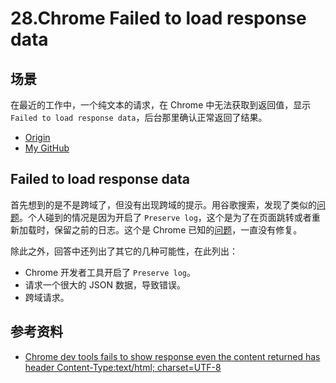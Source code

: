# 28.Chrome Failed to load response data
## <a name="situation"></a> 场景
在最近的工作中，一个纯文本的请求，在 Chrome 中无法获取到返回值，显示 `Failed to load response data`，后台那里确认正常返回了结果。


- [Origin][url-origin]
- [My GitHub][url-my-github]

## Failed to load response data
首先想到的是不是跨域了，但没有出现跨域的提示。用谷歌搜索，发现了类似的[问题][url-stackoverflow-question]。个人碰到的情况是因为开启了 `Preserve log`，这个是为了在页面跳转或者重新加载时，保留之前的日志。这个是 Chrome 已知的[问题][url-chrome-issues]，一直没有修复。

除此之外，回答中还列出了其它的几种可能性，在此列出：
- Chrome 开发者工具开启了 `Preserve log`。
- 请求一个很大的 JSON 数据，导致错误。
- 跨域请求。

## 参考资料
- [Chrome dev tools fails to show response even the content returned has header Content-Type:text/html; charset=UTF-8][url-stackoverflow-question]

[url-repository-images]:https://xxholic.github.io/segment/images

[url-stackoverflow-question]:https://stackoverflow.com/questions/38924798/chrome-dev-tools-fails-to-show-response-even-the-content-returned-has-header-con/38925237#38925237
[url-chrome-issues]:https://bugs.chromium.org/p/chromium/issues/detail?id=141129







[url-origin]:https://github.com/XXHolic/segment/issues/30
[url-my-github]:https://github.com/XXHolic